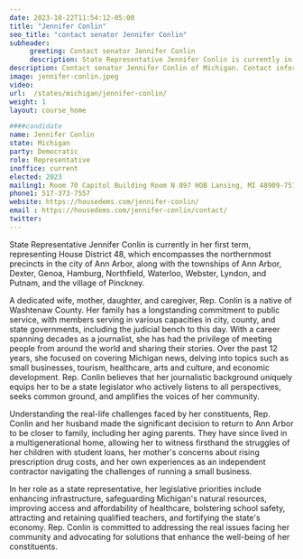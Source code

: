 ```yaml
---
date: 2023-10-22T11:54:12-05:00
title: "Jennifer Conlin"
seo_title: "contact senator Jennifer Conlin"
subheader:
     greeting: Contact senator Jennifer Conlin
     description: State Representative Jennifer Conlin is currently in her first term, representing House District 48, which encompasses the northernmost precincts in the city of Ann Arbor, along with the townships of Ann Arbor, Dexter, Genoa, Hamburg, Northfield, Waterloo, Webster, Lyndon, and Putnam, and the village of Pinckney.
description: Contact senator Jennifer Conlin of Michigan. Contact information for Jennifer Conlin includes email address, phone number, and mailing address.
image: jennifer-conlin.jpeg
video:
url:  /states/michigan/jennifer-conlin/
weight: 1
layout: course_home

####candidate
name: Jennifer Conlin
state: Michigan
party: Democratic
role: Representative
inoffice: current
elected: 2023
mailing1: Room 70 Capitol Building Room N 897 HOB Lansing, MI 48909-7514
phone1: 517-373-7557
website: https://housedems.com/jennifer-conlin/
email : https://housedems.com/jennifer-conlin/contact/
twitter:
---
```


State Representative Jennifer Conlin is currently in her first term, representing House District 48, which encompasses the northernmost precincts in the city of Ann Arbor, along with the townships of Ann Arbor, Dexter, Genoa, Hamburg, Northfield, Waterloo, Webster, Lyndon, and Putnam, and the village of Pinckney.

A dedicated wife, mother, daughter, and caregiver, Rep. Conlin is a native of Washtenaw County. Her family has a longstanding commitment to public service, with members serving in various capacities in city, county, and state governments, including the judicial bench to this day. With a career spanning decades as a journalist, she has had the privilege of meeting people from around the world and sharing their stories. Over the past 12 years, she focused on covering Michigan news, delving into topics such as small businesses, tourism, healthcare, arts and culture, and economic development. Rep. Conlin believes that her journalistic background uniquely equips her to be a state legislator who actively listens to all perspectives, seeks common ground, and amplifies the voices of her community.

Understanding the real-life challenges faced by her constituents, Rep. Conlin and her husband made the significant decision to return to Ann Arbor to be closer to family, including her aging parents. They have since lived in a multigenerational home, allowing her to witness firsthand the struggles of her children with student loans, her mother's concerns about rising prescription drug costs, and her own experiences as an independent contractor navigating the challenges of running a small business.

In her role as a state representative, her legislative priorities include enhancing infrastructure, safeguarding Michigan's natural resources, improving access and affordability of healthcare, bolstering school safety, attracting and retaining qualified teachers, and fortifying the state's economy. Rep. Conlin is committed to addressing the real issues facing her community and advocating for solutions that enhance the well-being of her constituents.
